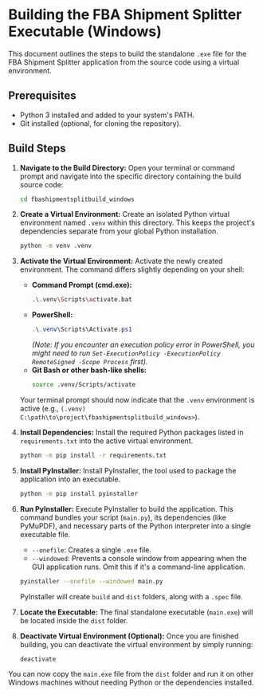 # Building the FBA Shipment Splitter Executable (Windows)

This document outlines the steps to build the standalone `.exe` file for the FBA Shipment Splitter application from the source code using a virtual environment.

## Prerequisites

*   Python 3 installed and added to your system's PATH.
*   Git installed (optional, for cloning the repository).

## Build Steps

1.  **Navigate to the Build Directory:**
    Open your terminal or command prompt and navigate into the specific directory containing the build source code:
    ```bash
    cd fbashipmentsplitbuild_windows
    ```

2.  **Create a Virtual Environment:**
    Create an isolated Python virtual environment named `.venv` within this directory. This keeps the project's dependencies separate from your global Python installation.
    ```bash
    python -m venv .venv
    ```

3.  **Activate the Virtual Environment:**
    Activate the newly created environment. The command differs slightly depending on your shell:
    *   **Command Prompt (cmd.exe):**
        ```bash
        .\.venv\Scripts\activate.bat
        ```
    *   **PowerShell:**
        ```powershell
        .\.venv\Scripts\Activate.ps1
        ```
        *(Note: If you encounter an execution policy error in PowerShell, you might need to run `Set-ExecutionPolicy -ExecutionPolicy RemoteSigned -Scope Process` first).*
    *   **Git Bash or other bash-like shells:**
        ```bash
        source .venv/Scripts/activate
        ```
    Your terminal prompt should now indicate that the `.venv` environment is active (e.g., `(.venv) C:\path\to\project\fbashipmentsplitbuild_windows>`).

4.  **Install Dependencies:**
    Install the required Python packages listed in `requirements.txt` into the active virtual environment.
    ```bash
    python -m pip install -r requirements.txt
    ```

5.  **Install PyInstaller:**
    Install PyInstaller, the tool used to package the application into an executable.
    ```bash
    python -m pip install pyinstaller
    ```

6.  **Run PyInstaller:**
    Execute PyInstaller to build the application. This command bundles your script (`main.py`), its dependencies (like PyMuPDF), and necessary parts of the Python interpreter into a single executable file.
    *   `--onefile`: Creates a single `.exe` file.
    *   `--windowed`: Prevents a console window from appearing when the GUI application runs. Omit this if it's a command-line application.
    ```bash
    pyinstaller --onefile --windowed main.py
    ```
    PyInstaller will create `build` and `dist` folders, along with a `.spec` file.

7.  **Locate the Executable:**
    The final standalone executable (`main.exe`) will be located inside the `dist` folder.

8.  **Deactivate Virtual Environment (Optional):**
    Once you are finished building, you can deactivate the virtual environment by simply running:
    ```bash
    deactivate
    ```

You can now copy the `main.exe` file from the `dist` folder and run it on other Windows machines without needing Python or the dependencies installed.

